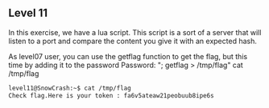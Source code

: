 ## Level 11
In this exercise, we have a lua script. This script is a sort of a server that will listen to a port and compare the content you give it with an expected hash.

As level07 user, you can use the getflag function to get the flag, but this time by adding it to the password Password: "; getflag > /tmp/flag" cat /tmp/flag

```bash
level11@SnowCrash:~$ cat /tmp/flag
Check flag.Here is your token : fa6v5ateaw21peobuub8ipe6s
```


